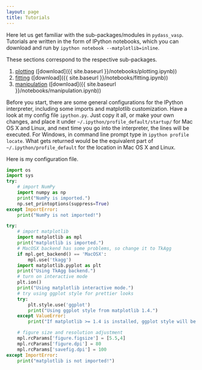 ```yaml
---
layout: page
title: Tutorials
---
```


Here let us get familiar with the sub-packages/modules in `pydass_vasp`. Tutorials are written in the form of 
IPython notebooks, which you can download and run by `ipython notebook --matplotlib=inline`.

These sections correspond to the respective sub-packages.
 
1. [plotting](plotting/) ([download]({{ site.baseurl }}/notebooks/plotting.ipynb))
2. [fitting](fitting/) ([download]({{ site.baseurl }}/notebooks/fitting.ipynb))
3. [manipulation](manipulation/) ([download]({{ site.baseurl }}/notebooks/manipulation.ipynb))

Before you start, there are some general configurations for the IPython interpreter, including some imports and 
matplotlib customization. Have a look at my config file `ipython.py`. Just copy it all, or make your own changes, and
place it under `~/.ipython/profile_default/startup/` for Mac OS X and Linux, and next time you go into the interpreter,
the lines will be executed. For Windows, in command line prompt type in `ipython profile locate`.
What gets returned would be the equivalent part of `~/.ipython/profile_default` for the location in Mac OS X and Linux.

Here is my configuration file.

```python
import os
import sys
try:
    # import NumPy
    import numpy as np
    print("NumPy is imported.")
    np.set_printoptions(suppress=True)
except ImportError:
    print("NumPy is not imported!")

try:
    # import matplotlib
    import matplotlib as mpl
    print("matplotlib is imported.")
    # MacOSX backend has some problems, so change it to TkAgg
    if mpl.get_backend() == 'MacOSX':
        mpl.use('tkagg')
    import matplotlib.pyplot as plt
    print("Using TkAgg backend.")
    # turn on interactive mode
    plt.ion()
    print("Using matplotlib interactive mode.")
    # try using ggplot style for prettier looks
    try:
        plt.style.use('ggplot')
        print("Using ggplot style from matplotlib 1.4.")
    except ValueError:
        print("If matplotlib >= 1.4 is installed, ggplot style will be used for better looks.")

    # figure size and resolution adjustment
    mpl.rcParams['figure.figsize'] = [5.5,4]
    mpl.rcParams['figure.dpi'] = 80
    mpl.rcParams['savefig.dpi'] = 100
except ImportError:
    print("matplotlib is not imported!")
```
